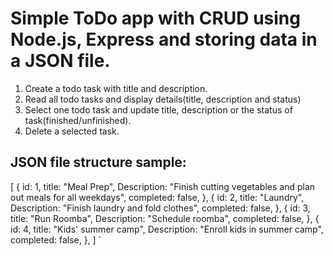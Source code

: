 # Simple ToDo app with CRUD using Node.js, Express and storing data in a JSON file.

1. Create a todo task with title and description.
2. Read all todo tasks and display details(title, description and status)
3. Select one todo task and update title, description or the status of task(finished/unfinished).
4. Delete a selected task.

## JSON file structure sample:

[
    {
        id: 1,
        title: "Meal Prep",
        Description: "Finish cutting vegetables and plan out meals for all weekdays",
        completed: false,
    },
    {
        id: 2,
        title: "Laundry",
        Description: "Finish laundry and fold clothes",
        completed: false,
    },
    {
        id: 3,
        title: "Run Roomba",
        Description: "Schedule roomba",
        completed: false,
    },
    {
        id: 4,
        title: "Kids' summer camp",
        Description: "Enroll kids in summer camp",
        completed: false,
    },
]
`